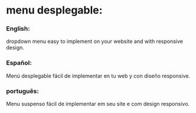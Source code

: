 # menu desplegable:

### English:
dropdown menu easy to implement on your website and with responsive design.
### Español:
Menú desplegable fácil de implementar en tu web y con diseño responsive.
### português:
Menu suspenso fácil de implementar em seu site e com design responsivo.
